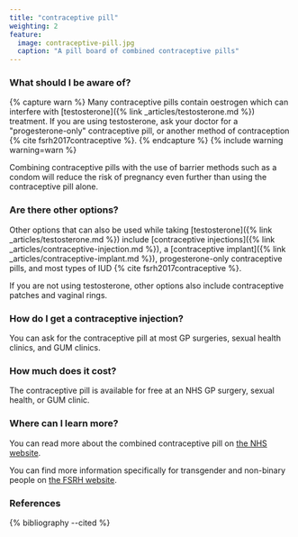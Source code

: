```yaml
---
title: "contraceptive pill"
weighting: 2
feature:
  image: contraceptive-pill.jpg
  caption: "A pill board of combined contraceptive pills"
---
```


### What should I be aware of?

{% capture warn %}
Many contraceptive pills contain oestrogen which can interfere with [testosterone]({% link _articles/testosterone.md %}) treatment. If you are using testosterone, ask your doctor for a "progesterone-only" contraceptive pill, or another method of contraception {% cite fsrh2017contraceptive %}.
{% endcapture %}
{% include warning warning=warn %}

Combining contraceptive pills with the use of barrier methods such as a condom will reduce the risk of pregnancy even further than using the contraceptive pill alone.

### Are there other options?

Other options that can also be used while taking [testosterone]({% link _articles/testosterone.md %}) include [contraceptive injections]({% link _articles/contraceptive-injection.md %}), a [contraceptive implant]({% link _articles/contraceptive-implant.md %}), progesterone-only contraceptive pills, and most types of IUD {% cite fsrh2017contraceptive %}.

If you are not using testosterone, other options also include contraceptive patches and vaginal rings.

### How do I get a contraceptive injection?

You can ask for the contraceptive pill at most GP surgeries, sexual health clinics, and GUM clinics.

### How much does it cost?

The contraceptive pill is available for free at an NHS GP surgery, sexual health, or GUM clinic.

### Where can I learn more?

You can read more about the combined contraceptive pill on [the NHS website](https://www.nhs.uk/conditions/contraception-guide/pages/combined-contraceptive-pill.aspx).

You can find more information specifically for transgender and non-binary people on [the FSRH website](https://www.fsrh.org/documents/fsrh-ceu-statement-contraceptive-choices-and-sexual-health-for/contraceptive-choices-and-sexual-health-for-transgender-non-binary-people-oct-2017.pdf).

### References

{% bibliography --cited %}
